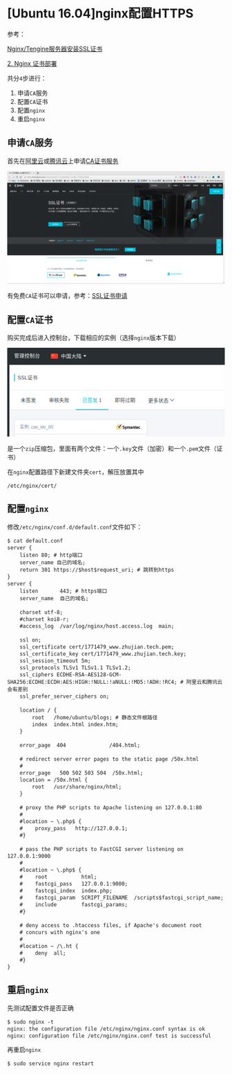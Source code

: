 
# [Ubuntu 16.04]nginx配置HTTPS

参考：

[Nginx/Tengine服务器安装SSL证书](https://help.aliyun.com/knowledge_detail/95491.html?spm=5176.2020520154.cas.25.220e56a7X6XAdR)

[2. Nginx 证书部署](https://cloud.tencent.com/document/product/400/4143#2.-nginx-.E8.AF.81.E4.B9.A6.E9.83.A8.E7.BD.B2)

共分`4`步进行：

1. 申请`CA`服务
2. 配置`CA`证书
3. 配置`nginx`
4. 重启`nginx`

## 申请`CA`服务

首先在[阿里云](https://www.aliyun.com/?utm_content=se_1000301881)或[腾讯云](https://cloud.tencent.com/?fromSource=gwzcw.2212127.2212127.2212127&utm_medium=cpd&utm_id=gwzcw.2212127.2212127.2212127)上申请[CA证书服务](https://www.aliyun.com/product/cas?spm=5176.10695662.1171680.1.752f3ae1Hnibka)

![](./imgs/aliyun-ca.png)

有免费`CA`证书可以申请，参考：[SSL证书申请](https://hexo-guide.readthedocs.io/zh_CN/latest/advanced/%E5%9F%9F%E5%90%8D%E7%BB%91%E5%AE%9A.html#ssl)

## 配置`CA`证书

购买完成后进入控制台，下载相应的实例（选择`nginx`版本下载）

![](./imgs/purchased-ca.png)

是一个`zip`压缩包，里面有两个文件：一个`.key`文件（加密）和一个`.pem`文件（证书）

在`nginx`配置路径下新建文件夹`cert`，解压放置其中

    /etc/nginx/cert/

## 配置`nginx`

修改`/etc/nginx/conf.d/default.conf`文件如下：

    $ cat default.conf 
    server {
        listen 80; # http端口
        server_name 自己的域名;
        return 301 https://$host$request_uri; # 跳转到https
    }
    server {
        listen       443; # https端口
        server_name  自己的域名;

        charset utf-8;
        #charset koi8-r;
        #access_log  /var/log/nginx/host.access.log  main;

        ssl on;
        ssl_certificate cert/1771479_www.zhujian.tech.pem;
        ssl_certificate_key cert/1771479_www.zhujian.tech.key;
        ssl_session_timeout 5m;
        ssl_protocols TLSv1 TLSv1.1 TLSv1.2;
        ssl_ciphers ECDHE-RSA-AES128-GCM-SHA256:ECDHE:ECDH:AES:HIGH:!NULL:!aNULL:!MD5:!ADH:!RC4; # 阿里云和腾讯云会有差别
        ssl_prefer_server_ciphers on;

        location / {
            root   /home/ubuntu/blogs; # 静态文件根路径
            index  index.html index.htm;
        }

        error_page  404              /404.html;

        # redirect server error pages to the static page /50x.html
        #
        error_page   500 502 503 504  /50x.html;
        location = /50x.html {
            root   /usr/share/nginx/html;
        }

        # proxy the PHP scripts to Apache listening on 127.0.0.1:80
        #
        #location ~ \.php$ {
        #    proxy_pass   http://127.0.0.1;
        #}

        # pass the PHP scripts to FastCGI server listening on 127.0.0.1:9000
        #
        #location ~ \.php$ {
        #    root           html;
        #    fastcgi_pass   127.0.0.1:9000;
        #    fastcgi_index  index.php;
        #    fastcgi_param  SCRIPT_FILENAME  /scripts$fastcgi_script_name;
        #    include        fastcgi_params;
        #}

        # deny access to .htaccess files, if Apache's document root
        # concurs with nginx's one
        #
        #location ~ /\.ht {
        #    deny  all;
        #}
    }

## 重启`nginx`

先测试配置文件是否正确

    $ sudo nginx -t
    nginx: the configuration file /etc/nginx/nginx.conf syntax is ok
    nginx: configuration file /etc/nginx/nginx.conf test is successful

再重启`nginx`

    $ sudo service nginx restart
